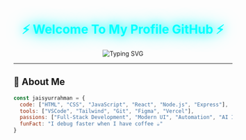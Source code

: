 <div align="center">
  <h1 style="color:#00FFFF; font-weight:bold; text-shadow:0 0 20px #00FFFF, 0 0 40px #00FFFF;">
    ⚡ Welcome To My Profile GitHub ⚡
  </h1>
  <p>
    <img src="https://readme-typing-svg.demolab.com?font=Fira+Code&size=26&pause=1000&color=00FFFF&center=true&vCenter=true&width=600&lines=Hi+!+I'm+Jaisyurrahman;Full-Stack+Developer+%26+UI+Designer;Welcome+To+My+GitHub+Universe!" alt="Typing SVG" />
  </p>
</div>

---

## 🧠 About Me

```js
const jaisyurrahman = {
  code: ["HTML", "CSS", "JavaScript", "React", "Node.js", "Express"],
  tools: ["VSCode", "Tailwind", "Git", "Figma", "Vercel"],
  passions: ["Full-Stack Development", "Modern UI", "Automation", "AI Integration"],
  funFact: "I debug faster when I have coffee ☕"
}

